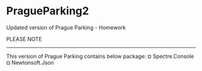 # PragueParking2
Updated version of Prague Parking - Homework

PLEASE NOTE
*****************************************************************
This version of Prague Parking contains below package:
¤ Spectre.Console
¤ Newtonsoft.Json
